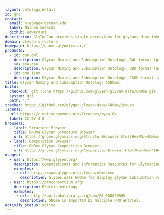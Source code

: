 ```yaml
---
layout: ontology_detail
id: gno
contact:
  email: nje5@georgetown.edu
  label: Nathan Edwards
  github: edwardsnj
description: GlyTouCan provides stable accessions for glycans described at varyious degrees of characterization, including compositions (no linkage) and topologies (no carbon bond positions or anomeric configurations). GNOme organizes these stable accessions for interative browsing, for text-based searching, and for automated reasoning with well-defined characterization levels.
domain: glycan structure
homepage: https://gnome.glyomics.org/
products:
  - id: gno.owl
    description: Glycan Naming and Subsumption Ontology, OWL format (primary)
  - id: gno.obo
    description: Glycan Naming and Subsumption Ontology, OBO format (automated conversion from OWL)
  - id: gno.json
    description: Glycan Naming and Subsumption Ontology, JSON format (automated conversion from OWL)
title: Glycan Naming and Subsumption Ontology (GNOme)
build:
  checkout: git clone https://github.com/glygen-glycan-data/GNOme.git
  system: git
  path: "."
tracker: https://github.com/glygen-glycan-data/GNOme/issues
license:
  url: https://creativecommons.org/licenses/by/4.0/
  label: CC-BY 4.0
browsers:
  - label: Structure Browser
    title: GNOme Glycan Structure Browser
    url: https://gnome.glyomics.org/StructureBrowser.html?HexNAc=4&Hex=5&dHex=1&NeuAc=2
  - label: Composition Browser
    title: GNOme Glycan Composition Browser
    url: https://gnome.glyomics.org/CompositionBrowser.html?HexNAc=4&Hex=5&dHex=1&NeuAc=2
usages:
  - user: https://www.glygen.org/
    description: Computational and Informatics Resources for Glycoscience
    examples:
     - url: https://www.glygen.org/glycan/G00028MO
       description: GlyGen uses GNOme for display glycan subsumption relationship
  - user: https://proconsortium.org/
    description: Protein Ontology
    examples:
     - url: http://purl.obolibrary.org/obo/PR_000059585
       description: GNOme is imported by multiple PRO entries.
activity_status: active
---
```

